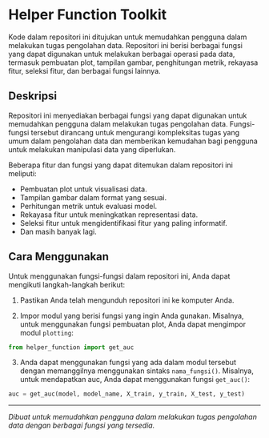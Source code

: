 # Helper Function Toolkit

Kode dalam repositori ini ditujukan untuk memudahkan pengguna dalam melakukan tugas pengolahan data. Repositori ini berisi berbagai fungsi yang dapat digunakan untuk melakukan berbagai operasi pada data, termasuk pembuatan plot, tampilan gambar, penghitungan metrik, rekayasa fitur, seleksi fitur, dan berbagai fungsi lainnya.

## Deskripsi

Repositori ini menyediakan berbagai fungsi yang dapat digunakan untuk memudahkan pengguna dalam melakukan tugas pengolahan data. Fungsi-fungsi tersebut dirancang untuk mengurangi kompleksitas tugas yang umum dalam pengolahan data dan memberikan kemudahan bagi pengguna untuk melakukan manipulasi data yang diperlukan.

Beberapa fitur dan fungsi yang dapat ditemukan dalam repositori ini meliputi:

- Pembuatan plot untuk visualisasi data.
- Tampilan gambar dalam format yang sesuai.
- Perhitungan metrik untuk evaluasi model.
- Rekayasa fitur untuk meningkatkan representasi data.
- Seleksi fitur untuk mengidentifikasi fitur yang paling informatif.
- Dan masih banyak lagi.

## Cara Menggunakan

Untuk menggunakan fungsi-fungsi dalam repositori ini, Anda dapat mengikuti langkah-langkah berikut:

1. Pastikan Anda telah mengunduh repositori ini ke komputer Anda.

2. Impor modul yang berisi fungsi yang ingin Anda gunakan. Misalnya, untuk menggunakan fungsi pembuatan plot, Anda dapat mengimpor modul `plotting`:

```python
from helper_function import get_auc
```

3. Anda dapat menggunakan fungsi yang ada dalam modul tersebut dengan memanggilnya menggunakan sintaks `nama_fungsi()`. Misalnya, untuk mendapatkan auc, Anda dapat menggunakan fungsi `get_auc()`:

```python
auc = get_auc(model, model_name, X_train, y_train, X_test, y_test)
```
---

*Dibuat untuk memudahkan pengguna dalam melakukan tugas pengolahan data dengan berbagai fungsi yang tersedia.*
